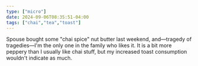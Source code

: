 ```yaml
---
type: ["micro"]
date: 2024-09-06T08:35:51-04:00
tags: ["chai","tea","toast"]
---
```

Spouse bought some "chai spice" nut butter last weekend, and—tragedy of tragedies—I'm the only one in the family who likes it. It is a bit more peppery than I usually like chai stuff, but my increased toast consumption wouldn't indicate as much.
